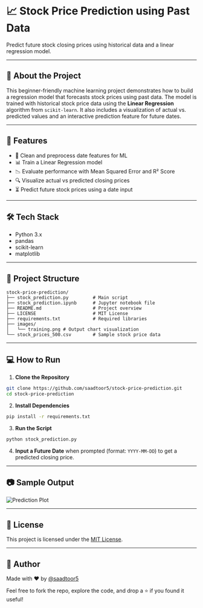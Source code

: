 # 📈 Stock Price Prediction using Past Data

Predict future stock closing prices using historical data and a linear regression model.

---

## 🧠 About the Project

This beginner-friendly machine learning project demonstrates how to build a regression model that forecasts stock prices using past data. The model is trained with historical stock price data using the **Linear Regression** algorithm from `scikit-learn`. It also includes a visualization of actual vs. predicted values and an interactive prediction feature for future dates.

---

## 🚀 Features

* 🧹 Clean and preprocess date features for ML
* 📊 Train a Linear Regression model
* 📉 Evaluate performance with Mean Squared Error and R² Score
* 🔍 Visualize actual vs predicted closing prices
* ⏳ Predict future stock prices using a date input

---

## 🛠️ Tech Stack

* Python 3.x
* pandas
* scikit-learn
* matplotlib

---

## 📁 Project Structure

```
stock-price-prediction/
├── stock_prediction.py         # Main script
├── stock_prediction.ipynb      # Jupyter notebook file     
├── README.md                   # Project overview
├── LICENSE                     # MIT License
├── requirements.txt            # Required libraries
├── images/
│   └── training.png # Output chart visualization
└── stock_prices_500.csv        # Sample stock price data
```

---

## 💻 How to Run

1. **Clone the Repository**

```bash
git clone https://github.com/saadtoor5/stock-price-prediction.git
cd stock-price-prediction
```

2. **Install Dependencies**

```bash
pip install -r requirements.txt
```

3. **Run the Script**

```bash
python stock_prediction.py
```

4. **Input a Future Date** when prompted (format: `YYYY-MM-DD`) to get a predicted closing price.

---

## 📷 Sample Output

![Prediction Plot](images/actual_vs_predicted.png)

---

## 🧾 License

This project is licensed under the [MIT License](LICENSE).

---

## 👤 Author

Made with ❤️ by [@saadtoor5](https://github.com/saadtoor5)

Feel free to fork the repo, explore the code, and drop a ⭐ if you found it useful!
